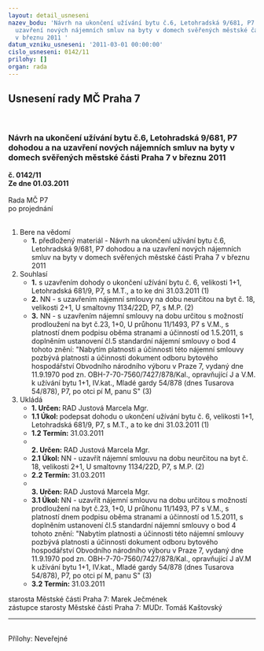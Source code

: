 ```yaml
---
layout: detail_usneseni
nazev_bodu: 'Návrh na ukončení užívání bytu č.6, Letohradská 9/681, P7 dohodou a na
  uzavření nových nájemních smluv na byty v domech svěřených městské části Praha 7
  v březnu 2011 '
datum_vzniku_usneseni: '2011-03-01 00:00:00'
cislo_usneseni: 0142/11
prilohy: []
organ: rada
---
```

<div id="ucUsn_pList" class="usn">
	<span><h2>Usnesení rady MČ Praha 7 </h2>
<br></span><div class="standBody">
<span><h3>Návrh na ukončení užívání bytu č.6, Letohradská 9/681, P7 dohodou a na uzavření nových nájemních smluv na byty v domech svěřených městské části Praha 7 v březnu 2011 </h3></span><div class="center">
		<strong>č. 0142/11</strong><br>
	</div>
<div class="center">
		<strong>Ze dne 01.03.2011</strong><br><br>
	</div>Rada MČ P7<br> po projednání<br><br><ol>
<li>Bere na vědomí<ul><li>
<strong>1.</strong> předložený materiál - Návrh na ukončení užívání bytu č.6, Letohradská 9/681, P7 dohodou a na uzavření nových nájemních smluv na byty v domech svěřených městské části Praha 7 v březnu 2011 </li></ul>
</li>
<li>Souhlasí<ul>
<li>
<strong>1.</strong> s uzavřením dohody o ukončení užívání bytu č. 6, velikosti 1+1, Letohradská 681/9, P7, s M.T., a to ke dni 31.03.2011 (1)</li>
<li>
<strong>2.</strong> NN - s uzavřením nájemní smlouvy na dobu neurčitou na byt č. 18, velikosti 2+1, U smaltovny 1134/22D, P7, s M.P. (2)</li>
<li>
<strong>3.</strong> NN - s uzavřením nájemní smlouvy na dobu určitou s možností prodloužení na byt č.23, 1+0, U průhonu 11/1493, P7 s V.M., s platností dnem podpisu oběma stranami a účinností od 1.5.2011, s doplněním ustanovení čl.5 standardní nájemní smlouvy o bod 4 tohoto znění: "Nabytím platnosti a účinnosti této nájemní smlouvy pozbývá platnosti a účinnosti dokument odboru bytového hospodářství Obvodního národního výboru v Praze 7, vydaný dne 11.9.1970 pod zn. OBH-7-70-7560/7427/878/Kal., opravňující J a V.M. k užívání bytu 1+1, IV.kat., Mladé gardy 54/878 (dnes Tusarova 54/878), P7, po otci pí M, panu S" (3)</li>
</ul>
</li>
<li>Ukládá<ul>
<li>
<strong>1. Určen: </strong>RAD Justová Marcela Mgr.</li>
<li>
<strong>1.1 Úkol: </strong>podepsat dohodu o ukončení užívání bytu č. 6, velikosti 1+1, Letohradská 681/9, P7, s M.T., a to ke dni 31.03.2011 (1)</li>
<li>
<strong>1.2 Termín: </strong>31.03.2011</li>
<li>
<strong><br>2. Určen: </strong>RAD Justová Marcela Mgr.</li>
<li>
<strong>2.1 Úkol: </strong>NN - uzavřít nájemní smlouvu na dobu neurčitou na byt č. 18, velikosti 2+1, U smaltovny 1134/22D, P7, s M.P. (2)</li>
<li>
<strong>2.2 Termín: </strong>31.03.2011</li>
<li>
<strong><br>3. Určen: </strong>RAD Justová Marcela Mgr.</li>
<li>
<strong>3.1 Úkol: </strong>NN - uzavřít nájemní smlouvu na dobu určitou s možností prodloužení na byt č.23, 1+0, U průhonu 11/1493, P7 s V.M., s platností dnem podpisu oběma stranami a účinností od 1.5.2011, s doplněním ustanovení čl.5 standardní nájemní smlouvy o bod 4 tohoto znění: "Nabytím platnosti a účinnosti této nájemní smlouvy pozbývá platnosti a účinnosti dokument odboru bytového hospodářství Obvodního národního výboru v Praze 7, vydaný dne 11.9.1970 pod zn. OBH-7-70-7560/7427/878/Kal., opravňující J aV.M k užívání bytu 1+1, IV.kat., Mladé gardy 54/878 (dnes Tusarova 54/878), P7, po otci pí M, panu S" (3)</li>
<li>
<strong>3.2 Termín: </strong>31.03.2011</li>
</ul>
</li>
</ol>starosta Městské části Praha 7: Marek Ječmének<br>zástupce starosty Městské části Praha 7: MUDr. Tomáš Kaštovský <hr>
<br>Přílohy: Neveřejné</div>
</div>